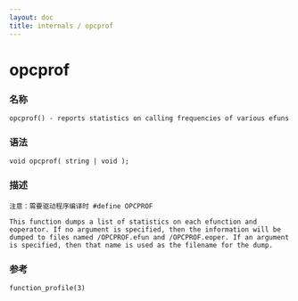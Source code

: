 ```yaml
---
layout: doc
title: internals / opcprof
---
```

# opcprof

### 名称

    opcprof() - reports statistics on calling frequencies of various efuns

### 语法

    void opcprof( string | void );

### 描述

    注意：需要驱动程序编译时 #define OPCPROF

    This function dumps a list of statistics on each efunction and eoperator. If no argument is specified, then the information will be dumped to files named /OPCPROF.efun and /OPCPROF.eoper. If an argument is specified, then that name is used as the filename for the dump.

### 参考

    function_profile(3)
